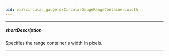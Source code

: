 ```yaml
---
uid: viz\circular_gauge:dxCircularGaugeRangeContainer.width
---
```

---
##### shortDescription
Specifies the range container's width in pixels.

---
